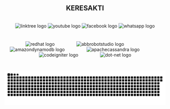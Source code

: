 <br clear="both">

<h2 align="center">KERESAKTI</h2>

<br clear="both">

<div align="center">
  <img src="https://img.shields.io/static/v1?message=Linktree&logo=linktree&label=&color=1de9b6&logoColor=white&labelColor=&style=for-the-badge" height="35" alt="linktree logo"  />
  <img src="https://img.shields.io/static/v1?message=Youtube&logo=youtube&label=&color=FF0000&logoColor=white&labelColor=&style=for-the-badge" height="35" alt="youtube logo"  />
  <img src="https://img.shields.io/static/v1?message=Facebook&logo=facebook&label=&color=1877F2&logoColor=white&labelColor=&style=for-the-badge" height="35" alt="facebook logo"  />
  <img src="https://img.shields.io/static/v1?message=Whatsapp&logo=whatsapp&label=&color=25D366&logoColor=white&labelColor=&style=for-the-badge" height="35" alt="whatsapp logo"  />
</div>

###

<br clear="both">

<div align="center">
  <img src="https://cdn.jsdelivr.net/gh/devicons/devicon/icons/redhat/redhat-original.svg" height="36" alt="redhat logo"  />
  <img width="60" />
  <img src="https://cdn.simpleicons.org/abbrobotstudio/FF9E0F" height="36" alt="abbrobotstudio logo"  />
  <img width="60" />
  <img src="https://cdn.simpleicons.org/amazondynamodb/4053D6" height="36" alt="amazondynamodb logo"  />
  <img width="60" />
  <img src="https://cdn.simpleicons.org/apachecassandra/1287B1" height="36" alt="apachecassandra logo"  />
  <img width="60" />
  <img src="https://cdn.simpleicons.org/codeigniter/EF4223" height="36" alt="codeigniter logo"  />
  <img width="60" />
  <img src="https://cdn.simpleicons.org/dotnet/512BD4" height="36" alt="dot-net logo"  />
</div>

###

<br clear="both">

<img src="https://raw.githubusercontent.com/keresakti/keresakti/output/snake.svg" alt="Snake animation" />

###
